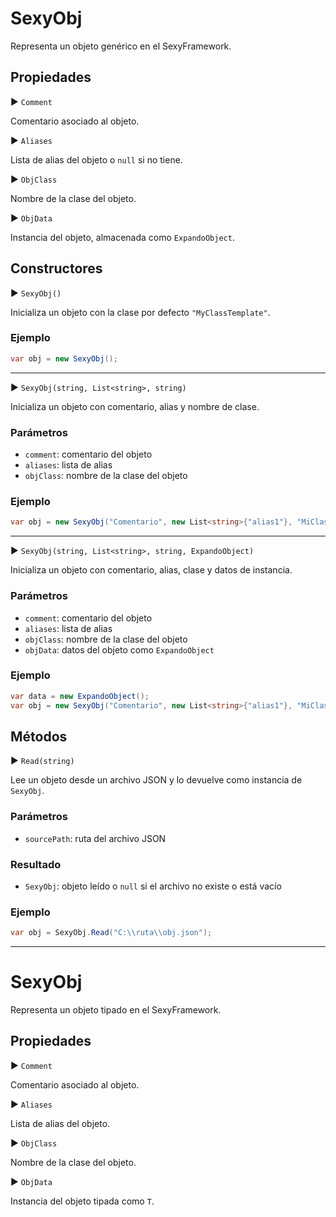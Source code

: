 # SexyObj

Representa un objeto genérico en el SexyFramework.

## Propiedades

▶ `Comment`

Comentario asociado al objeto.

▶ `Aliases`

Lista de alias del objeto o `null` si no tiene.

▶ `ObjClass`

Nombre de la clase del objeto.

▶ `ObjData`

Instancia del objeto, almacenada como `ExpandoObject`.

## Constructores

▶ `SexyObj()`

Inicializa un objeto con la clase por defecto `"MyClassTemplate"`.

### Ejemplo

```csharp
var obj = new SexyObj();
```

--------------------------------------------------------

▶ `SexyObj(string, List<string>, string)`

Inicializa un objeto con comentario, alias y nombre de clase.

### Parámetros

- `comment`: comentario del objeto
- `aliases`: lista de alias
- `objClass`: nombre de la clase del objeto

### Ejemplo

```csharp
var obj = new SexyObj("Comentario", new List<string>{"alias1"}, "MiClase");
```

--------------------------------------------------------

▶ `SexyObj(string, List<string>, string, ExpandoObject)`

Inicializa un objeto con comentario, alias, clase y datos de instancia.

### Parámetros

- `comment`: comentario del objeto
- `aliases`: lista de alias
- `objClass`: nombre de la clase del objeto
- `objData`: datos del objeto como `ExpandoObject`

### Ejemplo

```csharp
var data = new ExpandoObject();
var obj = new SexyObj("Comentario", new List<string>{"alias1"}, "MiClase", data);
```

## Métodos

▶ `Read(string)`

Lee un objeto desde un archivo JSON y lo devuelve como instancia de `SexyObj`.

### Parámetros

- `sourcePath`: ruta del archivo JSON

### Resultado

- `SexyObj`: objeto leído o `null` si el archivo no existe o está vacío

### Ejemplo

```csharp
var obj = SexyObj.Read("C:\\ruta\\obj.json");
```

*********************************************

# SexyObj<T>

Representa un objeto tipado en el SexyFramework.

## Propiedades

▶ `Comment`

Comentario asociado al objeto.

▶ `Aliases`

Lista de alias del objeto.

▶ `ObjClass`

Nombre de la clase del objeto.

▶ `ObjData`

Instancia del objeto tipada como `T`.
